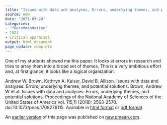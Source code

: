 ```yaml
---
title: "Issues with data and analyses. Errors, underlying themes, and potential solutions"
source: new
date: "2021-03-20"
categories:
- "*Recommendation"
- 2021
- Critical appraisal
output: html_document
page_update: complete
---
```


One of my students showed me this paper. It looks at errors in research and tries to array them into a broad set of themes. This is a very ambitious effort and, at first glance, it looks like a logical organization.

<!--more-->

Andrew W. Brown, Kathryn A. Kaiser, David B. Allison. Issues with data and analyses: Errors, underlying themes, and potential solutions. Brown, Andrew W et al. Issues with data and analyses: Errors, underlying themes, and potential solutions. Proceedings of the National Academy of Sciences of the United States of America vol. 115,11 (2018): 2563-2570. doi:10.1073/pnas.1708279115. Available in [html format](https://www.ncbi.nlm.nih.gov/pmc/articles/PMC5856502/) or [pdf format](https://www.ncbi.nlm.nih.gov/pmc/articles/PMC5856502/pdf/pnas.201708279.pdf).

An [earlier version][sim2] of this page was published on [new.pmean.com][sim1].

[sim1]: http://new.pmean.com
[sim2]: http://new.pmean.com/error-themes/
